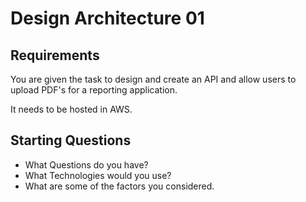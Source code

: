 # Design Architecture 01

## Requirements

You are given the task to design and create an API and allow users to upload PDF's for a reporting application.

It needs to be hosted in AWS.

## Starting Questions

- What Questions do you have?
- What Technologies would you use?
- What are some of the factors you considered.
